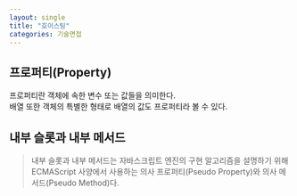 ```yaml
---
layout: single
title: "호이스팅"
categories: 기술면접
---
```


## 프로퍼티(Property)

프로퍼티란 객체에 속한 변수 또는 값들을 의미한다.
<br> 배열 또한 객체의 특별한 형태로 배열의 값도 프로퍼티라 볼 수 있다.

## 내부 슬롯과 내부 메서드

> 내부 슬롯과 내부 메서드는 자바스크립트 엔진의 구현 알고리즘을 설명하기 위해 ECMAScript 사양에서 사용하는 의사 프로퍼티(Pseudo Property)와 의사 메서드(Pseudo Method)다.
